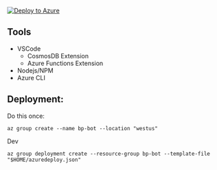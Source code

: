 [![Deploy to Azure](https://azuredeploy.net/deploybutton.png)](https://azuredeploy.net/)

## Tools
- VSCode
    - CosmosDB Extension
    - Azure Functions Extension
- Nodejs/NPM
- Azure CLI

## Deployment:

Do this once:
```
az group create --name bp-bot --location "westus"
```

Dev
```
az group deployment create --resource-group bp-bot --template-file "$HOME/azuredeploy.json"
```
